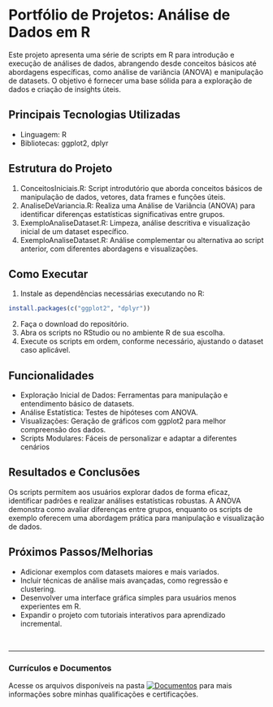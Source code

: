 # Portfólio de Projetos: Análise de Dados em R
Este projeto apresenta uma série de scripts em R para introdução e execução de análises de dados, abrangendo desde conceitos básicos até abordagens específicas, como análise de variância (ANOVA) e manipulação de datasets. O objetivo é fornecer uma base sólida para a exploração de dados e criação de insights úteis.

## Principais Tecnologias Utilizadas
- Linguagem: R
- Bibliotecas: ggplot2, dplyr

## Estrutura do Projeto
1. ConceitosIniciais.R: Script introdutório que aborda conceitos básicos de manipulação de dados, vetores, data frames e funções úteis.
2. AnaliseDeVariancia.R: Realiza uma Análise de Variância (ANOVA) para identificar diferenças estatísticas significativas entre grupos.
3. ExemploAnaliseDataset.R: Limpeza, análise descritiva e visualização inicial de um dataset específico.
4. ExemploAnaliseDataset.R: Análise complementar ou alternativa ao script anterior, com diferentes abordagens e visualizações.

## Como Executar
1. Instale as dependências necessárias executando no R:
```r
install.packages(c("ggplot2", "dplyr"))
```
2. Faça o download do repositório.
3. Abra os scripts no RStudio ou no ambiente R de sua escolha.
4. Execute os scripts em ordem, conforme necessário, ajustando o dataset caso aplicável.

## Funcionalidades
- Exploração Inicial de Dados: Ferramentas para manipulação e entendimento básico de datasets.
- Análise Estatística: Testes de hipóteses com ANOVA.
- Visualizações: Geração de gráficos com ggplot2 para melhor compreensão dos dados.
- Scripts Modulares: Fáceis de personalizar e adaptar a diferentes cenários

## Resultados e Conclusões
Os scripts permitem aos usuários explorar dados de forma eficaz, identificar padrões e realizar análises estatísticas robustas. A ANOVA demonstra como avaliar diferenças entre grupos, enquanto os scripts de exemplo oferecem uma abordagem prática para manipulação e visualização de dados.

## Próximos Passos/Melhorias
- Adicionar exemplos com datasets maiores e mais variados.
- Incluir técnicas de análise mais avançadas, como regressão e clustering.
- Desenvolver uma interface gráfica simples para usuários menos experientes em R.
- Expandir o projeto com tutoriais interativos para aprendizado incremental.

<br>
<hr> 

### Currículos e Documentos
Acesse os arquivos disponíveis na pasta 
[![Documentos](https://img.shields.io/badge/DOCUMENTOS-%F0%9F%93%83-blue?style=flat-square)](https://github.com/vitoriapguimaraes/vitoriapguimaraes/tree/main/DOCUMENTOS) para mais informações sobre minhas qualificações e certificações.
